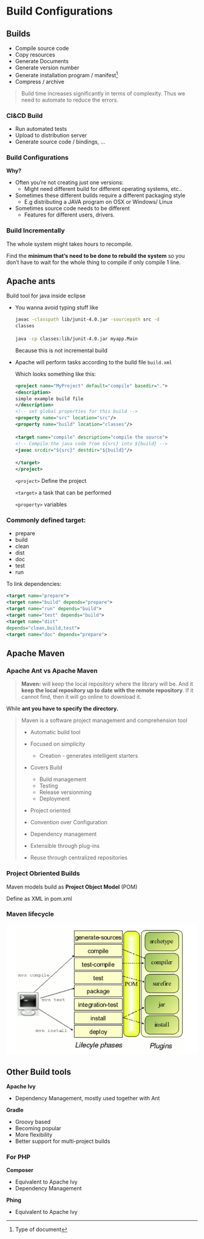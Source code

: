 # Build Configurations

## Builds

- Compile source code
- Copy resources
- Generate Documents
- Generate version number
- Generate installation program / manifest[^1]
- Compress / archive

> Build time increases significantly in terms of complexity. Thus we need to automate to reduce the errors.

### CI&CD Build

- Run automated tests
- Upload to distribution server
- Generate source code / bindings, …

[^1]: Type of document

### Build Configurations

**Why?**

- Often you’re not creating just one versions:
  - Might need different build for different operating systems, etc..
- Sometimes these different builds require a different packaging style
  - E.g distributing a JAVA program on OSX or Windows/ Linux
- Sometimes source code needs to be different
  - Features for different users, drivers.

### Build Incrementally

The whole system might takes hours to recompile. 

Find the **minimum that’s need to be done to rebuild the system** so you don’t have to wait for the whole thing to compile if only compile 1 line.

## Apache ants

Build tool for java inside eclipse

- You wanna avoid typing stuff like

  ```bash
  javac -classpath lib/junit-4.0.jar -sourcepath src -d
  classes
  
  java -cp classes:lib/junit-4.0.jar myapp.Main
  ```

  Because this is not incremental build

- Apache will perform tasks according to the build file `build.xml`

  Which looks something like this:

  ```xml
  <project name="MyProject" default="compile" basedir=".">
  <description>
  simple example build file
  </description>
  <!-- set global properties for this build -->
  <property name="src" location="src"/>
  <property name="build" location="classes"/>
      
  <target name="compile" description="compile the source">
  <!-- Compile the java code from ${src} into ${build} -->
  <javac srcdir="${src}" destdir="${build}"/>
      
  </target>
  </project>
  ```

  `<project>` Define the project

  `<target>` a task that can be performed

  `<property>` variables



### Commonly defined target:

- prepare
- build
- clean
- dist
- doc
- test
- run

To link dependencies:

```xml
<target name="prepare">
<target name="build" depends="prepare">
<target name="run" depends="build">
<target name="test" depends="build">
<target name="dist"
depends="clean,build,test">
<target name="doc" depends="prepare">
```

## Apache Maven

### Apache Ant vs Apache Maven

> **Maven:** will keep the local repository where the library will be. And it **keep the local repository up to date with the remote repository**. If it cannot find, then it will go online to download it.

While **ant you have to specify the directory.**

> Maven is a software project management and comprehension tool
>
> - Automatic build tool
> - Focused on simplicity
>   - Creation - generates intelligent starters
>
> - Covers Build
>   - Build management
>   - Testing
>   - Release versionming
>   - Deployment
> - Project oriented
> - Convention over Configuration
> - Dependency management
> - Extensible through plug-ins
> - Reuse through centralized repositories

### Project Obriented Builds

Maven models build as **Project Object Model** (POM)

Define as XML in pom.xml

### Maven lifecycle

![1567490673106](W5-lec5.assets/1567490673106.png)



## Other Build tools

**Apache Ivy**

- Dependency Management, mostly used together with Ant

**Gradle**

- Groovy based
- Becoming popular
- More flexibility
- Better support for multi-project builds

### For PHP

**Composer**

- Equivalent to Apache Ivy
- Dependency Management

**Phing**

- Equivalent to Apache Ivy